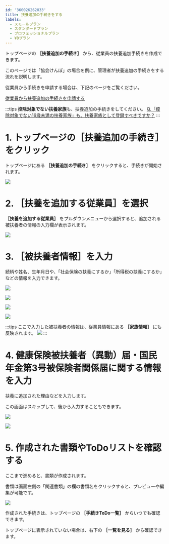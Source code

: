 ```yaml
---
id: '360026262033'
title: 扶養追加の手続きをする
labels:
  - スモールプラン
  - スタンダードプラン
  - プロフェッショナルプラン
  - ¥0プラン
---
```

トップページの **［扶養追加の手続き］** から、従業員の扶養追加手続きを作成できます。

このページでは「協会けんぽ」の場合を例に、管理者が扶養追加の手続きをする流れを説明します。

従業員から手続きを申請する場合は、下記のページをご覧ください。

[従業員から扶養追加の手続きを申請する](https://knowledge.smarthr.jp/hc/ja/articles/360026262113)

:::tips
**控除対象でない扶養家族**も、扶養追加の手続きをしてください。
[Q.「控除対象でない16歳未満の扶養家族」も、扶養家族として登録すべきですか？](https://knowledge.smarthr.jp/hc/ja/articles/4412123017369)
:::

# 1\. トップページの［扶養追加の手続き］をクリック

トップページにある **［扶養追加の手続き］** をクリックすると、手続きが開始されます。

![](./screencapture-help-inc-smarthr-jp-2022-02-18-11_56_15.png)

# 2\. ［扶養を追加する従業員］を選択

 **［扶養を追加する従業員］** をプルダウンメニューから選択すると、追加される被扶養者の情報の入力欄が表示されます。

![](./00______________SmartHR____________.png)

# 3\. ［被扶養者情報］を入力

続柄や姓名、生年月日や、「社会保険の扶養にするか」「所得税の扶養にするか」などの情報を入力できます。

![](./01______________SmartHR____________.png)

![](./edited02.png)

![](./edited03.png)

![](./02______________SmartHR____________.png)

:::tips
ここで入力した被扶養者の情報は、従業員情報にある **［家族情報］** にも反映されます。
![](./______________SmartHR____________.png)
:::

# 4\. 健康保険被扶養者（異動）届・国民年金第3号被保険者関係届に関する情報を入力

扶養に追加された理由などを入力します。

この画面はスキップして、後から入力することもできます。

![](./00___________________SmartHR____________.png)

![](./01___________________SmartHR____________.png)

# 5\. 作成された書類やToDoリストを確認する

ここまで進めると、書類が作成されます。

書類は画面左側の「関連書類」の欄の書類名をクリックすると、プレビューや編集が可能です。

![](./_______108_______________SmartHR____________.png)

作成された手続きは、トップページの **［手続きToDo一覧］** からいつでも確認できます。

トップページに表示されていない場合は、右下の **［一覧を見る］** から確認できます。
